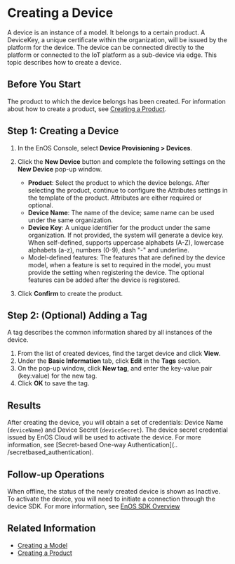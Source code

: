 # Creating a Device

A device is an instance of a model. It belongs to a certain product. A DeviceKey, a unique certificate within the organization, will be issued by the platform for the device. The device can be connected directly to the platform or connected to the IoT platform as a sub-device via edge. This topic describes how to create a device.

## Before You Start

The product to which the device belongs has been created. For information about how to create a product, see [Creating a Product](creating_product).

## Step 1: Creating a Device

1. In the EnOS Console, select **Device Provisioning > Devices**.
2. Click the **New Device** button and complete the following settings on the **New Device** pop-up window.
   - **Product**: Select the product to which the device belongs. After selecting the product, continue to configure the Attributes settings in the template of the product. Attributes are either required or optional.
   - **Device Name**: The name of the device; same name can be used under the same organization.
   - **Device Key**: A unique identifier for the product under the same organization. If not provided, the system will generate a device key. When self-defined, supports uppercase alphabets (A-Z), lowercase alphabets (a-z), numbers (0-9), dash "-" and underline.
   - Model-defined features: The features that are defined by the device model, when a feature is set to required in the model, you must provide the setting when registering the device. The optional features can be added after the device is registered.

3. Click **Confirm** to create the product.

## Step 2: (Optional) Adding a Tag

A tag describes the common information shared by all instances of the device.
1. From the list of created devices, find the target device and click **View**.
2. Under the **Basic Information** tab, click **Edit** in the **Tags** section.
3. On the pop-up window, click **New tag**, and enter the key-value pair (key:value) for the new tag.
4. Click **OK** to save the tag.

## Results

After creating the device, you will obtain a set of credentials: Device Name (`deviceName`) and Device Secret (`deviceSecret`). The device secret credential issued by EnOS Cloud will be used to activate the device. For more information, see [Secret-based One-way Authentication](.. /secretbased_authentication).

## Follow-up Operations

When offline, the status of the newly created device is shown as Inactive. To activate the device, you will need to initiate a connection through the device SDK. For more information, see [EnOS SDK Overview](https://docs.envisioniot.com/docs/app-development/en/latest/sdk_overview.html)

## Related Information

- [Creating a Model](creating_model)
- [Creating a Product](creating_product)
